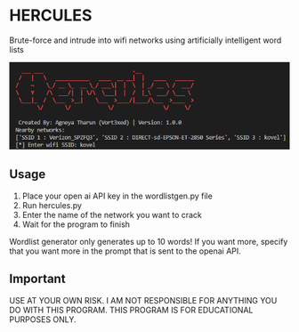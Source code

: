 # HERCULES
Brute-force and intrude into wifi networks using artificially intelligent word lists

![Alt text](<Screenshot 2023-07-11 234732.png>)

## Usage
1. Place your open ai API key in the wordlistgen.py file
2. Run hercules.py
3. Enter the name of the network you want to crack
4. Wait for the program to finish

Wordlist generator only generates up to 10 words! If you want more, specify that you want more in the prompt that is sent to the openai API. 

## Important
USE AT YOUR OWN RISK. I AM NOT RESPONSIBLE FOR ANYTHING YOU DO WITH THIS PROGRAM. THIS PROGRAM IS FOR EDUCATIONAL PURPOSES ONLY.